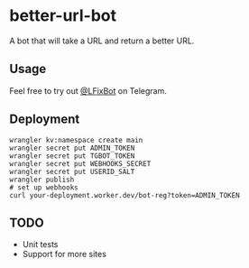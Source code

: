 # better-url-bot

A bot that will take a URL and return a better URL.

## Usage

Feel free to try out [@LFixBot](https://t.me/LFixBot) on Telegram.

## Deployment

```
wrangler kv:namespace create main
wrangler secret put ADMIN_TOKEN
wrangler secret put TGBOT_TOKEN
wrangler secret put WEBHOOKS_SECRET
wrangler secret put USERID_SALT
wrangler publish
# set up webhooks
curl your-deployment.worker.dev/bot-reg?token=ADMIN_TOKEN
```

## TODO

- Unit tests
- Support for more sites